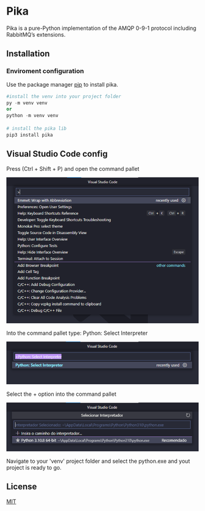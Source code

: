 # Pika

Pika is a pure-Python implementation of the AMQP 0-9-1 protocol including RabbitMQ’s extensions.

## Installation
### Enviroment configuration

Use the package manager [pip](https://pip.pypa.io/en/stable/) to install pika.

```python
#install the venv into your project folder
py -m venv venv 
or 
python -m venv venv

# install the pika lib
pip3 install pika

```

## Visual Studio Code config

Press (Ctrl + Shift + P) and open the command pallet

![My Image](img.png)

Into the command pallet type: Python: Select Interpreter

![My Image](img2.png)

Select the + option into the command pallet

![My Image](img3.png)

Navigate to your 'venv' project folder and select the python.exe and yout project is ready to go.

## License

[MIT](https://choosealicense.com/licenses/mit/)
